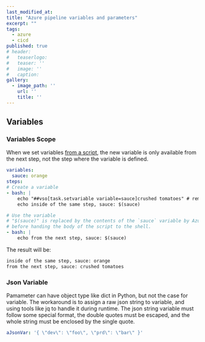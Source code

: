 ```yaml
---
last_modified_at:
title: "Azure pipeline variables and parameters"
excerpt: ""
tags:
  - azure
  - cicd
published: true
# header:
#   teaserlogo:
#   teaser: ''
#   image: ''
#   caption:
gallery:
  - image_path: ''
    url: ''
    title: ''
---
```


## Variables

### Variables Scope

When we set variables [from a script](https://docs.microsoft.com/en-us/azure/devops/pipelines/process/variables?view=azure-devops&tabs=yaml%2Cbatch#set-a-job-scoped-variable-from-a-script), the new variable is only available from the next step, not the step where the variable is defined.

```yml
variables:
  sauce: orange
steps:
# Create a variable
- bash: |
    echo "##vso[task.setvariable variable=sauce]crushed tomatoes" # remember to use double quotes
    echo inside of the same step, sauce: $(sauce)

# Use the variable
# "$(sauce)" is replaced by the contents of the `sauce` variable by Azure Pipelines
# before handing the body of the script to the shell.
- bash: |
    echo from the next step, sauce: $(sauce)
```

The result will be:

```bash
inside of the same step, sauce: orange
from the next step, sauce: crushed tomatoes
```

### Json Variable

Pamameter can have object type like dict in Python, but not the case for variable. The workaround is to assign a raw json string to variable, and using tools like jq to handle it during runtime. The json string variable must follow some special format, the double quotes must be escaped, and the whole string must be enclosed by the single quote.

```yml
aJsonVar: '{ \"dev\": \"foo\", \"prd\": \"bar\" }'
```
